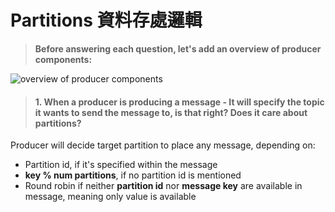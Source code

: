 # Partitions 資料存處邏輯



> **Before answering each question, let's add an overview of producer components:**

![overview of producer components](https://i.stack.imgur.com/qhGRl.png)

> #### 1. When a producer is producing a message - It will specify the topic it wants to send the message to, is that right? Does it care about partitions?

Producer will decide target partition to place any message, depending on:

* Partition id, if it's specified within the message
* **key % num partitions**, if no partition id is mentioned
* Round robin if neither **partition id** nor **message key** are available in message, meaning only value is available

